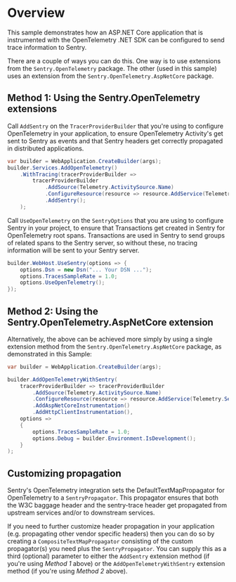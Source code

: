 # Overview

This sample demonstrates how an ASP.NET Core application that is instrumented with the OpenTelemetry .NET SDK can be 
configured to send trace information to Sentry.

There are a couple of ways you can do this. One way is to use extensions from the `Sentry.OpenTelemetry` package. The 
other (used in this sample) uses an extension from the `Sentry.OpenTelemetry.AspNetCore` package.

## Method 1: Using the Sentry.OpenTelemetry extensions

Call `AddSentry` on the `TracerProviderBuilder` that you're using to configure OpenTelemetry in your application, to 
ensure OpenTelemetry Activity's get sent to Sentry as events and that Sentry headers get correctly propagated in 
distributed applications. 

```csharp
var builder = WebApplication.CreateBuilder(args);
builder.Services.AddOpenTelemetry()
    .WithTracing(tracerProviderBuilder => 
        tracerProviderBuilder
            .AddSource(Telemetry.ActivitySource.Name)
            .ConfigureResource(resource => resource.AddService(Telemetry.ServiceName))
            .AddSentry();
    );
```

Call `UseOpenTelemetry` on the `SentryOptions` that you are using to configure Sentry in your project, to ensure that
Transactions get created in Sentry for OpenTelemetry root spans. Transactions are used in Sentry to send groups of 
related spans to the Sentry server, so without these, no tracing information will be sent to your Sentry server.

```csharp
builder.WebHost.UseSentry(options => {
    options.Dsn = new Dsn("... Your DSN ...");
    options.TracesSampleRate = 1.0;
    options.UseOpenTelemetry();
});
```

## Method 2: Using the Sentry.OpenTelemetry.AspNetCore extension

Alternatively, the above can be achieved more simply by using a single extension method from the 
`Sentry.OpenTelemetry.AspNetCore` package, as demonstrated in this Sample:

```csharp
var builder = WebApplication.CreateBuilder(args);

builder.AddOpenTelemetryWithSentry(
    tracerProviderBuilder => tracerProviderBuilder
        .AddSource(Telemetry.ActivitySource.Name)
        .ConfigureResource(resource => resource.AddService(Telemetry.ServiceName))
        .AddAspNetCoreInstrumentation()
        .AddHttpClientInstrumentation(),
    options =>
    {
        options.TracesSampleRate = 1.0;
        options.Debug = builder.Environment.IsDevelopment();
    }
);
```

## Customizing propagation

Sentry's OpenTelemetry integration sets the DefaultTextMapPropagator for OpenTelemetry to a `SentryPropagator`. This 
propagator ensures that both the W3C baggage header and the sentry-trace header get propagated from upstream services 
and/or to downstream services. 

If you need to further customize header propagation in your application (e.g. propagating other vendor specific headers)
then you can do so by creating a `CompositeTextMapPropagator` consisting of the custom propagator(s) you need plus the
`SentryPropagator`. You can supply this as a third (optional) parameter to either the `AddSentry` extension method (if 
you're using _Method 1_ above) or the `AddOpenTelemetryWithSentry` extension method (if you're using _Method 2_ above).
